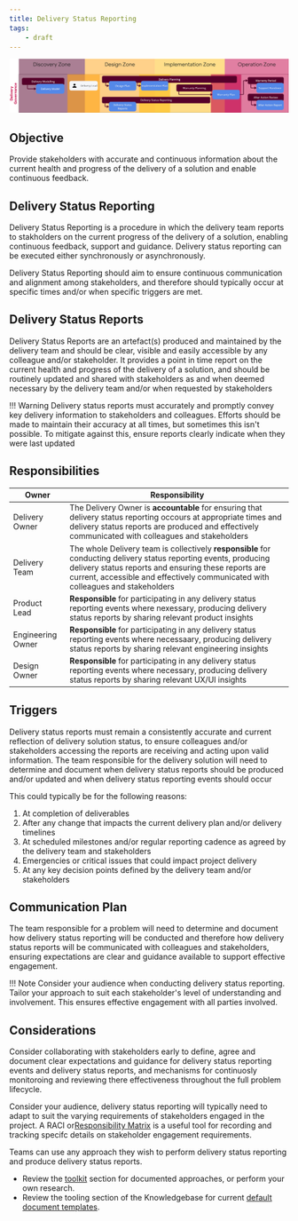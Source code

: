 ```yaml
---
title: Delivery Status Reporting
tags:
    - draft
---
```


![Delivery Status Reporting](../delivery-governance.png)

## Objective

Provide stakeholders with accurate and continuous information about the current health and progress of the delivery of a solution and enable continuous feedback.

## Delivery Status Reporting 

Delivery Status Reporting is a procedure in which the delivery team reports to stakholders on the current progress of the delivery of a solution, enabling continuous feedback, support and guidance. Delivery status reporting can be executed either synchronously or asynchronously. 

Delivery Status Reporting should aim to ensure continuous communication and alignment among stakeholders, and therefore should typically occur at specific times and/or when specific triggers are met.


## Delivery Status Reports 

Delivery Status Reports are an artefact(s) produced and maintained by the delivery team and should be clear, visible and easily accessible by any colleague and/or stakeholder. It provides a point in time report on the current health and progress of the delivery of a solution, and should be routinely updated and shared with stakeholders as and when deemed necessary by the delivery team and/or when requested by stakeholders

!!! Warning
    Delivery status reports must accurately and promptly convey key delivery information to stakeholders and colleagues. Efforts should be made to maintain their accuracy at all times, but sometimes this isn't possible. To mitigate against this, ensure reports clearly indicate when they were last updated


## Responsibilities

| Owner                 | Responsibility |
|---|---|
| Delivery Owner        | The Delivery Owner is **accountable** for ensuring that delivery status reporting occours at appropriate times and delivery status reports are produced and effectively communicated with colleagues and stakeholders |
| Delivery Team         | The whole Delivery team is collectively **responsible** for conducting delivery status reporting events, producing delivery status reports and ensuring these reports are current, accessible and effectively communicated with colleagues and stakeholders |
| Product Lead          | **Responsible** for participating in any delivery status reporting events where nexessary, producing delivery status reports by sharing relevant product insights |
| Engineering Owner     | **Responsible** for participating in any delivery status reporting events where necessaary, producing delivery status reports by sharing relevant engineering insights |
| Design Owner          | **Responsible** for participating in any delivery status reporting events where necessary, producing delivery status reports by sharing relevant UX/UI insights |


## Triggers

Delivery status reports must remain a consistently accurate and current reflection of delivery solution status, to ensure colleagues and/or stakeholders accessing the reports are receiving and acting upon valid information. The team responsible for the delivery solution will need to determine and document when delivery status reports should be produced and/or updated and when delivery status reporting events should occur

This could typically be for the following reasons:

1. At completion of deliverables 
2. After any change that impacts the current delivery plan and/or delivery timelines
3. At scheduled milestones and/or regular reporting cadence as agreed by the delivery team and stakeholders
4. Emergencies or critical issues that could impact project delivery 
5. At any key decision points defined by the delivery team and/or stakeholders


## Communication Plan

The team responsible for a problem will need to determine and document how delivery status reporting will be conducted and therefore how delivery status reports will be communicated with colleagues and stakeholders, ensuring expectations are clear and guidance available to support effective engagement.

!!! Note
    Consider your audience when conducting delivery status reporting. Tailor your approach to suit each stakeholder's level of understanding and involvement. This ensures effective engagement with all parties involved.


## Considerations

Consider collaborating with stakeholders early to define, agree and document clear expectations and guidance for delivery status reporting events and delivery status reports, and mechanisms for continuosly monitoroing and reviewing there effectiveness throughout the full problem lifecycle.

Consider your audience, delivery status reporting will typically need to adapt to suit the varying requirements of stakeholders engaged in the project. A RACI or[Responsibility Matrix](../Problem-Governance/Responsibility-Matrix.md) is a useful tool for recording and tracking specifc details on stakeholder engagement requirements.

Teams can use any approach they wish to perform delivery status reporting and produce delivery status reports.

- Review the [toolkit](/Ways-of-Working/Toolkit) section for documented approaches, or perform your own research.
- Review the tooling section of the Knowledgebase for current [default document templates](https://knowledgebase.platformdev.amdigital.co.uk/Tools-and-Providers/AMPFlow-Governance/).
